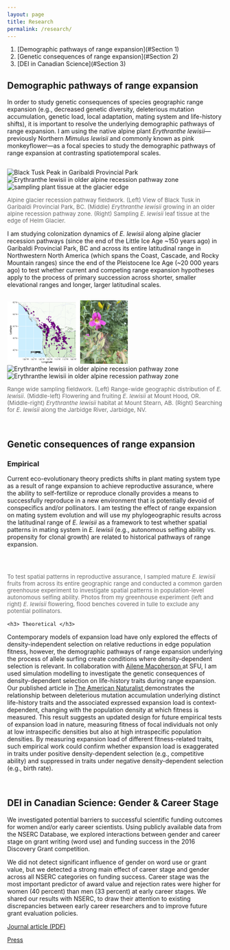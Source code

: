 ```yaml
---
layout: page
title: Research
permalink: /research/
---
```

1. [Demographic pathways of range expansion](#Section 1)
2. [Genetic consequences of range expansion](#Section 2)
3. [DEI in Canadian Science](#Section 3)

<a name="Section 1"></a> 
<h2> Demographic pathways of range expansion </h2>

In order to study genetic consequences of species geographic range expansion (e.g., decreased genetic diversity, deleterious mutation accumulation, genetic load, local adaptation, mating system and life-history shifts), it is important to resolve the underlying demographic pathways of range expansion. I am using the native alpine plant <i>Erythranthe lewisii</i>—previously Northern <i>Mimulus lewisii</i> and commonly known as pink monkeyflower—as a focal species to study the demographic pathways of range expansion at contrasting spatiotemporal scales.

  <div class="row">
  <div class="column">
 <p float="center">
   <img src="/assets/Garibaldi_balck_tusk.jpg" alt="Black Tusk Peak in Garibaldi Provincial Park" style="width:31%">
 <img src="/assets/E_lewisii_core.jpg" alt="Erythranthe lewisii in older alpine recession pathway zone" style="width:35%">
  <img src="/assets/E_lewisii_edge.jpg" alt="sampling plant tissue at the glacier edge" style="width:31%">
 <p style="font-size:10pt;color:DimGrey"> Alpine glacier recession pathway fieldwork. (Left) View of Black Tusk in Garibaldi Provincial Park, BC. (Middle) <i>Erythranthe lewisii</i> growing in an older alpine recession pathway zone. (Right) Sampling <i>E. lewisii</i> leaf tissue at the edge of Helm Glacier. </p>
   
I am studying colonization dynamics of <i>E. lewisii</i> along alpine glacier recession pathways (since the end of the Little Ice Age ~150 years ago) in Garibaldi Provincial Park, BC and across its entire latitudinal range in Northwestern North America (which spans the Coast, Cascade, and Rocky Mountain ranges) since the end of the Pleistocene Ice Age (~20 000 years ago) to test whether current and competing range expansion hypotheses apply to the process of primary succession across shorter, smaller elevational ranges and longer, larger latitudinal scales.
    <p>

  <div class="row">
  <div class="column">
 <p float="center">
   <img src="/assets/lewisii_gbif.png" alt="Range-wide occurence records across of E. lewisii" style="width:33%">
 <img src="/assets/Lewisii_1.jpg" alt="Erythranthe lewisii in older alpine recession pathway zone" style="width:22%">
   <img src="/assets/2021-08-09 11.49.11.jpg" alt="Erythranthe lewisii in older alpine recession pathway zone" style="width:22%">
 <img src="/assets/Jarbidge_searching.jpg" alt="Erythranthe lewisii in older alpine recession pathway zone" style="width:22%"> 
<p style="font-size:10pt;color:DimGrey"> Range wide sampling fieldwork. (Left) Range-wide geographic distribution of <i>E. lewisii</i>. (Middle-left) Flowering and fruiting <i>E. lewisii</i> at Mount Hood, OR. (Middle-right) <i>Erythranthe lewisii</i> habitat at Mount Stearn, AB. (Right) Searching for <i>E. lewisii</i> along the Jarbidge River, Jarbidge, NV.  </p>
<br>
    
<a name="Section 2"></a>
    
  <h2> Genetic consequences of range expansion </h2> 
    <h3> Empirical </h3>
Current eco-evolutionary theory predicts shifts in plant mating system type as a result of range expansion to achieve reproductive assurance, where the ability to self-fertilize or reproduce clonally provides a means to successfully reproduce in a new environment that is potentially devoid of conspecifics and/or pollinators. I am testing the effect of range expansion on mating system evolution and will use my phylogeographic results across the latitudinal range of <i> E. lewisii</i> as a framework to test whether spatial patterns in mating system in <i> E. lewisii</i> (e.g., autonomous selfing ability vs. propensity for clonal growth) are related to historical pathways of range expansion.
<p>
  <div class="row">
  <div class="column">
 <p float="center">
 <img src="/assets/gh_2.jpg" alt="" style="width:40%"> 
   <img src="/assets/gh_3.jpg" alt="" style="width:40%"> 
<p style="font-size:10pt;color:DimGrey"> To test spatial patterns in reproductive assurance, I sampled mature <i>E. lewisii</i> fruits from across its entire geographic range and conducted a common garden greenhouse experiment to investigate spatial patterns in population-level autonomous selfing ability. Photos from my greenhouse experiment (left and right) <i> E. lewisii</i> flowering, flood benches covered in tulle to exclude any potential pollinators.  </p>

    <h3> Theoretical </h3>
 Contemporary models of expansion load have only explored the effects of density-independent selection on relative reductions in edge population fitness, however, the demographic pathways of range expansion underlying the process of allele surfing create conditions where density-dependent selection is relevant. In collaboration with <a href="https://amacp.github.io/" target="_blank"> Ailene Macpherson </a>  at SFU, I  am used simulation modelling to investigate the genetic consequences of density-dependent selection on life-history traits during range expansion. Our published article in <a href="https://www.journals.uchicago.edu/doi/10.1086/728599" target="_blank"> The American Naturalist </a> demonstrates the relationship between deleterious mutation accumulation underlying distinct life-history traits and the associated expressed expansion load is context-dependent, changing with the population density at which fitness is measured. This result suggests an updated design for future empirical tests of expansion load in nature, measuring fitness of focal individuals not only at low intraspecific densities but also at high intraspecific population densities. By measuring expansion load of different fitness-related traits, such empirical work could confirm whether expansion load is exaggerated in traits under positive density-dependent selection (e.g., competitive ability) and suppressed in traits under negative density-dependent selection (e.g., birth rate).
<p>
    <br>
<a name="Section 3"></a>    
<h2> DEI in Canadian Science: Gender & Career Stage </h2> 

We investigated potential barriers to successful scientific funding outcomes for women and/or early career scientists. Using publicly available data from the NSERC Database, we explored interactions between gender and career stage on grant writing (word use) and funding success in the 2016 Discovery Grant competition.
<p>
 <p>
 We did not detect significant influence of gender on word use or grant value, but we detected a strong main effect of career stage and gender across all NSERC categories on funding success. Career stage was the most important predictor of award value and rejection rates were higher for women (40 percent) than men (33 percent) at early career stages. We shared our results with NSERC, to draw their attention to existing discrepancies between early career researchers and to improve future grant evaluation policies. 
   <p>
<a href="https://www.zoology.ubc.ca/~otto/Reprints/Urquhart-Cronish2019.pdf" target="_blank"> Journal article (PDF) </a> 
     <p>
       <a href="https://www.universityaffairs.ca/news/news-article/study-finds-gender-differences-in-success-rates-for-canadian-scientific-research-grants/" target="_blank"> Press </a> 
